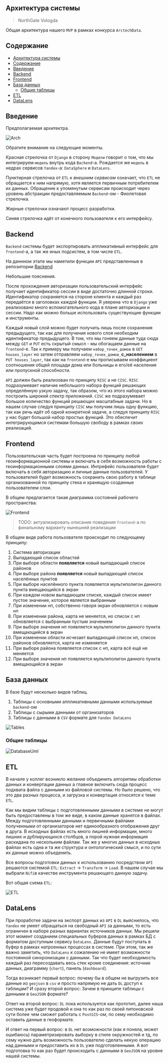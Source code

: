 ## Архитектура системы

> NorthGate Vologda

Общая архитектура нашего `MVP` в рамках конкурса `ArctechData`.

## Содержание

- [Архитектура системы](#архитектура-системы)
- [Содержание](#содержание)
- [Введение](#введение)
- [Backend](#backend)
- [Frontend](#frontend)
- [База данных](#база-данных)
  - [Общие таблицы](#общие-таблицы)
- [ETL](#etl)
- [DataLens](#datalens)

## Введение

Предполагаемая архитектра.

![Arch](img/arch.jpg)

Обратите внимание на следующие моменты.

Красная стрелочка от `Django` в сторону `Модели` говорит
о том, что мы интегрируем `модель` внутрь кода `Backend`-а. Рождается же
`модель` в недрах сервисов `Yandex`-а: `DataSphere` и `DataLens`.

Пунктирная стрелочка от `ETL` к *внешним сервисам* означает, что `ETL` не
обращается к ним напрямую, хотя является первичным потребителем их данных.
Обращение к упомянутым сервисам происходит через уровень абстракции
предоставляемым `Backend`-ом - Фиолетовая стрелочка.

Жирные стрелочки означают процесс разработки.

Синяя стрелочка идёт от конечного пользователя к его интерфейсу.

## Backend

`Backend` системы будет экспортировать аппликативный интерфейс для
`frontend`-а, а так же иных подсистем, в том числе `ETL`.

На даннном этапе мы наметили функции `API` представленные в репозитории [Backend](https://github.com/NorthGateVologda/NorthGateBackend)

Небольшие пояснения.

После прохождения авторизации пользовательский интерфейс получает
идентификатор сессии в виде достаточно длинной строки. Идентификатор
сохраняется на стороне клиента и каждый раз передаётся в заголовках каждой
функции. Я уверена что в `Django` уже реализовано много вспомогательного кода
в плане авторизации и сессии. Надо как можно больше использовать существующие
функции и инструменты.

Каждый новый слой можно будет получить лишь после сохранения предыдущего, так
как для получения нового слоя необходим идентификатор предыдущего. В том, что
мы гоняем данные туда сюда между `GET` и `PUT` есть скрытый смысл - мы
обогащаем данные на `frontend`-е. Так к примеру мы получаем
`набор_точек_домов` в `GET houses_layer` но затем отправляем
`набор_точек_домов_`**с_населением** в `PUT houses_layer`, так как на
`frontend`-е мы прописываем коэффициент соотношения общей площади дома или
больницы и его/её населения или пропускной способности.

`API` должен быть реализован по принципу `RISC` а не `CISC`. `RISC`
подразумевает наличие небольшого набора функций решающих определённую узкую
задачу, так образом, что из этого набора можно построить широкий спектр
приложений. `CISC` же подразумевает большое количество функций решающих
масштабные задачи. Но в нашем случае следуя принципу `CISC` мы получим лишь
одну функцию, так как речь идёт об одной конкретной задаче, а следуя принципу
`RISC` у нас будет большой набор простых функций. Это обеспечит
интегрирующимся системам большую свободу в рамках своих реализаций.

## Frontend

Пользовательская часть будет построена по принципу любой геоинформационной
системы и включать в себя возможность работы с геоинформационными слоями
данных. Интрефейс пользователя будет включать в себя авторизацию и личные
данные пользователей. У пользователей будет возможность сохранить свою
работу в таблице организованной по принципу стека и хранящую созданные
пользователем слои.

В общем предлагается такая диаграмма состояний рабочего пространства:

![Frontend](out/frontend/frontend.svg)

> TODO: актуализировать описание поведения `frontend`-а по финальному
> варианту нынешней реализации

В общем виде работа пользователя происходит по следующему принципу:

1. Система авторизации
2. Выпадающий список областей
3. При выборе области **появляется** новый выпадающий список районов
4. При выборе района **появляется** новый выпадающий список населённых пунктов
5. При выборе населённого пункта появляется мультиполигон данного пункта
   вмещающийся в экран
6. При каждом новом выпадающем списке, каждый список имеет пустое значение,
   которое является выбранным
7. При изменении нп, собственно говоря экран обновляется с новым нп
8. При изменении района, карта не меняется, но список с нп обновляется с
   выбранным пустым значением
9.  При выборе значения нп появляется мультиполигон данного пункта вмещающийся
    в экран
10. При изменении области исчезает выпадающий список нп, список районов
    обновляется, карта не изменяется
11. При выборе района появляется список с нп, карта всё ещё не меняется
12. При выборе значения нп появляется мультиполигон данного пункта вмещающийся
    в экран

## База данных

В базе будут несколько видов таблиц.

1. Таблицы с основными аппликативными данными используемые `backend`-ом
2. Таблицы с сырыми данными от организаторов
3. Таблицы с данными в `CSV` формате для `Yandex DataLens`

![Tables](out/tables/tables.svg)

### Общие таблицы

![DatabaseUml](out/database-uml/database.svg)

## ETL

В начале у коллег возникло желание объединить алгоритмы обработки данных и
конвертации данных а главное включить сюда процесс подхвата файла с данными
из файловой системы. Но было решено, что это два разных процесса, и загрузка
и конвертация относятся к теме `ETL`.

Как мы видим таблицы с подготовленными данными в системе не могут быть
предоставлены в том же виде, в каком данные хранятся в файлах. Между
подготовленными данными и первичными файлами полученными от организаторов нет
единообразного отображения друг в друга. В исходных файлах есть много лишней
информации, много лишних и дублирующихся столбцов, а порой нужная информация
раскидана по нескольким файлам. Так же у многих данных в исходных файлах есть
одна и та же структура и онтологический смысл, и по сути их данные можно
объеденить.

Все вопросы подготовки данных к использованию посредством `API` решаются
системой `ETL`: `Extract` -> `Transform` -> `Load`. В нашем случае мы выбрали
`Nifi`в качестве инструмента решающего данную задачу.

Вот общая схема `ETL`:

![ETL](out/etl/etl.svg)

## DataLens

При проработке задачи на экспорт данных из `API` в `DL` выяснилось, что
`Yandex` не умеет обращаться на свободный `API` за данными, то есть ограничен
в наборе разных вариантах источников данных. Мы решили этот момент созданием
специальных буферов данных в рамках БД с форматом доступным сервису
`DataLens`. Данные будут поступать в буфер в рамках натроенных процессах в
системе. При этом, так же важно заметить, что `DataLens` к сожалению не
имеет возможности постоянной синхронизации с данными. Так что будет
необходимость каждый раз пересоздавать весь стек кроме соединения:
источник данных, диаграмму (`chart`), панель (`dashboard`).

Тогда возникает первый вопрос: почему бы в общем не выгрузить все данные из
`geojson` в `csv` и просто напрямую не дать `DL` доступ к таблицам?
И сразу второй вопрос: Зачем в принципе таблицы с данными в `GeoJSON` формате?

Ответ на второй вопрос: `DL` пока используется как прототип, далее наша система
уже будет продовой и она то как раз по своей питоновской сути более чем сможет
работать с `PostGIS`-ом, по сему необходимо оставить данные в геоформате.

И ответ на первый вопрос: в `DL` нет возможности (как я поняла, может ошибаюсь)
параметризировать выборку в стиле окружностей и тд, по сему нужно дать
возможность пользователю сделать некую операцию над данными и предоставить их
в `DL` уже подготовленными. А вот подготовка то как раз будет происходить с
данными в `GeoJSON` на уровне нашей системы.
